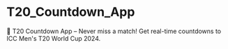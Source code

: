 # T20_Countdown_App
🎉 T20 Countdown App – Never miss a match! Get real-time countdowns to ICC Men's T20 World Cup 2024.
